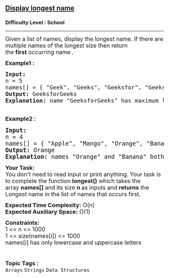 <h2><a href="https://www.geeksforgeeks.org/problems/display-longest-name0853/1?page=1&category=Arrays,Strings&difficulty=School&sortBy=submissions">Display longest name</a></h2><h3>Difficulty Level : School</h3><hr><div class="problems_problem_content__Xm_eO"><p><span style="font-size: 18px;">Given a list of names, display the longest name. If there are multiple names of the longest size then return the&nbsp;<strong>first</strong>&nbsp;occurring name .</span></p>
<p><span style="font-size: 18px;"><strong>Example1 :</strong></span></p>
<pre><span style="font-size: 18px;"><strong>Input:</strong>
n = 5
names[] = { "Geek", "Geeks", "Geeksfor", "GeeksforGeek", "GeeksforGeeks" }</span>
<span style="font-size: 18px;"><strong>Output: </strong>GeeksforGeeks<br><strong>Explanation:</strong> name "GeeksforGeeks" has maximum length among all names. <br><br></span></pre>
<p style="font-family: -apple-system, BlinkMacSystemFont, 'Segoe UI', Roboto, Oxygen, Ubuntu, Cantarell, 'Open Sans', 'Helvetica Neue', sans-serif; font-size: medium; white-space: normal;"><span style="font-size: 18px;"><strong>Example2 :</strong></span></p>
<pre><span style="font-size: 14pt;"><strong>Input:</strong>
n = 4
names[] = { "Apple", "Mango", "Orange", "Banana" }
<strong>Output: </strong>Orange</span><br><span style="font-size: 14pt;"><strong>Explanation:</strong> names "Orange" and "Banana" both have maximum length among all names but Orange comes first so answer will be "<strong>Orange</strong>". </span></pre>
<p><span style="font-size: 18px;"><strong>Your Task:&nbsp;&nbsp;</strong><br>You don't need to read input or print anything. Your task is to complete the function&nbsp;<strong>longest()</strong>&nbsp;which takes the array&nbsp;<strong>names[]</strong>&nbsp;and its size&nbsp;<strong>n</strong><strong>&nbsp;</strong>as inputs and&nbsp;<strong>returns</strong>&nbsp;the Longest name in the list of names that occurs first.</span></p>
<p><span style="font-size: 18px;"><strong>Expected Time Complexity:</strong>&nbsp;O(n)<br><strong>Expected Auxiliary Space:</strong>&nbsp;O(1)</span></p>
<p><span style="font-size: 18px;"><strong>Constraints:</strong></span><br><span style="font-size: 18px;">1 &lt;= n &lt;= 1000</span><br><span style="font-size: 18px;">1 &lt;= size(names[i]) &lt;= 1000<br>names[i] has only lowercase and uppercase letters</span></p></div><br><p><span style=font-size:18px><strong>Topic Tags : </strong><br><code>Arrays</code>&nbsp;<code>Strings</code>&nbsp;<code>Data Structures</code>&nbsp;